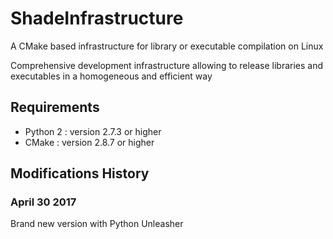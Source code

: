 # ShadeInfrastructure
A CMake based infrastructure for library or executable compilation on Linux

Comprehensive development infrastructure allowing to release libraries and executables in a homogeneous and efficient way

## Requirements
- Python 2 : version 2.7.3 or higher
- CMake : version 2.8.7 or higher

## Modifications History

### April 30 2017
Brand new version with Python Unleasher
